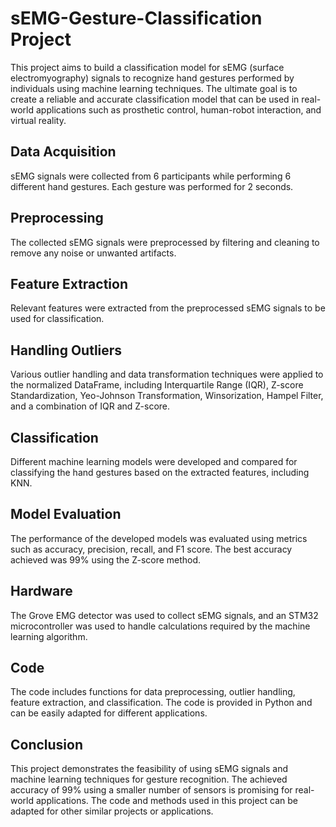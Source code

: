 # sEMG-Gesture-Classification Project

This project aims to build a classification model for sEMG (surface electromyography) signals to recognize hand gestures performed by individuals using machine learning techniques. The ultimate goal is to create a reliable and accurate classification model that can be used in real-world applications such as prosthetic control, human-robot interaction, and virtual reality.

## Data Acquisition
sEMG signals were collected from 6 participants while performing 6 different hand gestures. Each gesture was performed for 2 seconds.

## Preprocessing
The collected sEMG signals were preprocessed by filtering and cleaning to remove any noise or unwanted artifacts.

## Feature Extraction
Relevant features were extracted from the preprocessed sEMG signals to be used for classification.

## Handling Outliers
Various outlier handling and data transformation techniques were applied to the normalized DataFrame, including Interquartile Range (IQR), Z-score Standardization, Yeo-Johnson Transformation, Winsorization, Hampel Filter, and a combination of IQR and Z-score.

## Classification
Different machine learning models were developed and compared for classifying the hand gestures based on the extracted features, including KNN.

## Model Evaluation
The performance of the developed models was evaluated using metrics such as accuracy, precision, recall, and F1 score. The best accuracy achieved was 99% using the Z-score method.

## Hardware
The Grove EMG detector was used to collect sEMG signals, and an STM32 microcontroller was used to handle calculations required by the machine learning algorithm.

## Code
The code includes functions for data preprocessing, outlier handling, feature extraction, and classification. The code is provided in Python and can be easily adapted for different applications.

## Conclusion
This project demonstrates the feasibility of using sEMG signals and machine learning techniques for gesture recognition. The achieved accuracy of 99% using a smaller number of sensors is promising for real-world applications. The code and methods used in this project can be adapted for other similar projects or applications.
